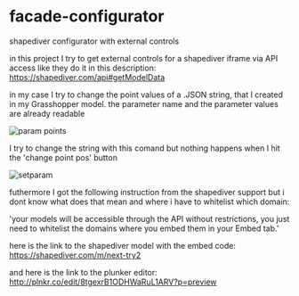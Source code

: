 # facade-configurator
shapediver configurator with external controls

in this project I try to get external controls for a shapediver iframe via API access like they do it in this description:
https://shapediver.com/api#getModelData

in my case I try to change the point values of a .JSON string, that I created in my Grasshopper model.
the parameter name and the parameter values are already readable

![param points](https://user-images.githubusercontent.com/45270352/49089488-f586d480-f25b-11e8-9031-c9d5af77ab45.jpg)

I try to change the string with this comand but nothing happens when I hit the 'change point pos' button

![setparam](https://user-images.githubusercontent.com/45270352/49089891-df2d4880-f25c-11e8-8ab1-6da11b455008.png)

futhermore I got the following instruction from the shapediver support but i dont know what does that mean and where i have to whitelist which domain:

 'your models will be accessible through the API without restrictions, you just need to whitelist the domains where you embed them in your Embed tab.'

here is the link to the shapediver model with the embed code: https://shapediver.com/m/next-try2

and here is the link to the plunker editor: http://plnkr.co/edit/8tgexrB1ODHWaRuL1ARV?p=preview
